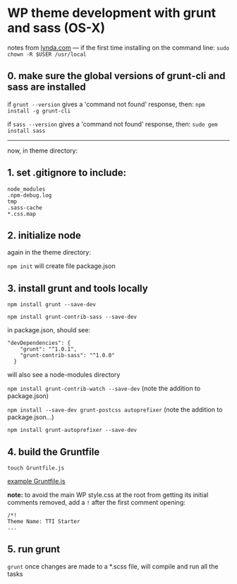# WP theme development with grunt and sass (OS-X)

notes from [lynda.com](http://www.lynda.com/Grunt-js-tutorials/Adding-support-Grunt-Sass-Watch-Autoprefixer/372540/385126-4.html) &mdash; if the first time installing on the command line: `sudo chown -R $USER /usr/local`  

## 0. make sure the global versions of grunt-cli and sass are installed

if `grunt --version` gives a 'command not found' response, then: `npm install -g grunt-cli`  

if `sass --version` gives a 'command not found' response, then: `sudo gem install sass`  

---

now, in theme directory:  

## 1. set .gitignore to include:  

	node_modules
	.npm-debug.log
	tmp
	.sass-cache
	*.css.map

## 2. initialize node

again in the theme directory:  

`npm init` will create file package.json  

## 3. install grunt and tools locally

`npm install grunt --save-dev`  

`npm install grunt-contrib-sass --save-dev`  

in package.json, should see:  

	"devDependencies": {
	    "grunt": "^1.0.1",
	    "grunt-contrib-sass": "^1.0.0"
	  }

will also see a node-modules directory  

`npm install grunt-contrib-watch --save-dev`  (note the addition to package.json)  

`npm install --save-dev grunt-postcss autoprefixer`   (note the addition to package.json...)   

`npm install grunt-autoprefixer --save-dev`  

## 4. build the Gruntfile

`touch Gruntfile.js`  

[example Gruntfile.js](https://dl.dropboxusercontent.com/u/12710016/Gruntfile.js)  

**note:** to avoid the main WP style.css at the root from getting its initial comments removed, add a `!` after the first comment opening:  

	/*!
	Theme Name: TTI Starter
	...

## 5. run grunt

`grunt` once changes are made to a *.scss file, will compile and run all the tasks  

